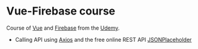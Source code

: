 # Vue-Firebase course

Course of [Vue](https://vuejs.org/v2/guide/) and [Firebase](https://firebase.google.com/?hl=es) from the [Udemy](platform).

* Calling API using [Axios](https://github.com/axios/axios) and the free online REST API [JSONPlaceholder](https://jsonplaceholder.typicode.com/)
